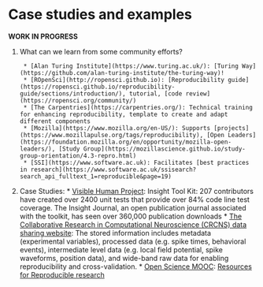# Case studies and examples

**WORK IN PROGRESS**

1. What can we learn from some community efforts?
	
        * [Alan Turing Institute](https://www.turing.ac.uk/): [Turing Way](https://github.com/alan-turing-institute/the-turing-way)!
        * [ROpenSci](http://ropensci.github.io): [Reproducibility guide](https://ropensci.github.io/reproducibility-guide/sections/introduction/), tutorial, [code review](https://ropensci.org/community/)
        * [The Carpentries](https://carpentries.org/): Technical training for enhancing reproducibility, template to create and adapt different components
        * [Mozilla](https://www.mozilla.org/en-US/): Supports [projects](https://www.mozillapulse.org/tags/reproducibility), [Open Leaders](https://foundation.mozilla.org/en/opportunity/mozilla-open-leaders/), [Study Group](https://mozillascience.github.io/study-group-orientation/4.3-repro.html)
        * [SSI](https://www.software.ac.uk): Facilitates [best practices in research](https://www.software.ac.uk/ssisearch?search_api_fulltext_1=reproducible&page=19)

2. Case Studies:
        * [Visible Human Project](https://www.nlm.nih.gov/research/visible/visible_human.html): Insight Tool Kit: 207 contributors have created over 2400 unit tests that provide over 84% code line test coverage. The Insight Journal, an open publication journal associated with the toolkit, has seen over 360,000 publication downloads
        * [The Collaborative Research in Computational Neuroscience (CRCNS) data sharing website](https://crcns.org/): The stored information includes metadata (experimental variables), processed data (e.g. spike times, behavioral events), intermediate level data (e.g. local field potential, spike waveforms, position data), and wide-band raw data for enabling reproducibility and cross-validation.
       * [Open Science MOOC](https://opensciencemooc.eu/): [Resources for Reproducible research](https://opensciencemooc.eu/resources/#three)
